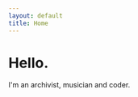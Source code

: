 ```yaml
---
layout: default
title: Home
---
```


<div class="home">
  <h1>Hello.</h1>
  <p>I'm an archivist, musician and coder.</p>
</div>
